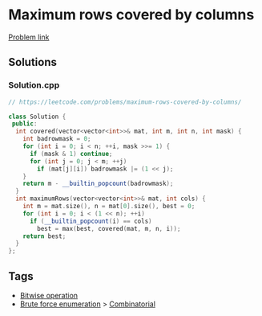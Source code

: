 # Maximum rows covered by columns

[Problem link](https://leetcode.com/problems/maximum-rows-covered-by-columns/)

## Solutions


### Solution.cpp
```cpp
// https://leetcode.com/problems/maximum-rows-covered-by-columns/

class Solution {
 public:
  int covered(vector<vector<int>>& mat, int m, int n, int mask) {
    int badrowmask = 0;
    for (int i = 0; i < n; ++i, mask >>= 1) {
      if (mask & 1) continue;
      for (int j = 0; j < m; ++j)
        if (mat[j][i]) badrowmask |= (1 << j);
    }
    return m - __builtin_popcount(badrowmask);
  }
  int maximumRows(vector<vector<int>>& mat, int cols) {
    int m = mat.size(), n = mat[0].size(), best = 0;
    for (int i = 0; i < (1 << n); ++i)
      if (__builtin_popcount(i) == cols)
        best = max(best, covered(mat, m, n, i));
    return best;
  }
};
```
## Tags

* [Bitwise operation](/README.md#Bitwise_operation)
* [Brute force enumeration](/README.md#Brute_force_enumeration) > [Combinatorial](/README.md#Brute_force_enumeration-Combinatorial)

